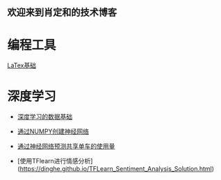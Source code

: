 ## 欢迎来到肖定和的技术博客

# 编程工具
[LaTex基础](https://dinghe.github.io/latexinjupyter.html)

# 深度学习
- [深度学习的数据基础](https://dinghe.github.io/deeplearningoffoundation.html)

- [通过NUMPY创建神经网络](https://dinghe.github.io/makeaneuralnetwork.html)

- [通过神经网络预测共享单车的使用量](https://dinghe.github.io/first_neural_network.html)

- [使用TFlearn进行情感分析] (https://dinghe.github.io/TFLearn_Sentiment_Analysis_Solution.html)
